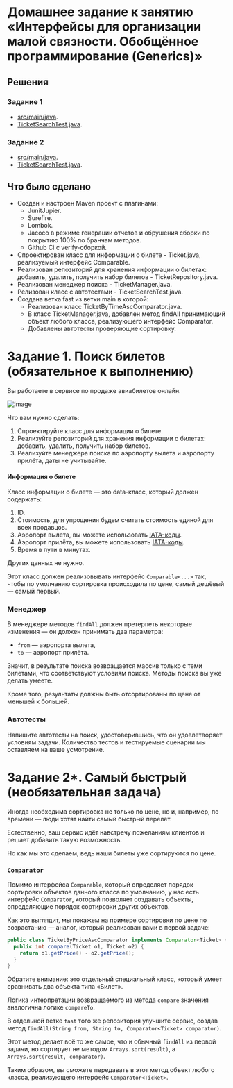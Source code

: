 # Домашнее задание к занятию «Интерфейсы для организации малой связности. Обобщённое программирование (Generics)»

## Решения
### Задание 1
 * <a href="https://github.com/Nephedov/15.Java/tree/980a8c817ee16014cccd193fb1474a3bd07fc530/src/main/java">src/main/java</a>.
 * <a href="https://github.com/Nephedov/15.Java/blob/980a8c817ee16014cccd193fb1474a3bd07fc530/src/test/java/TicketSearchTest.java">TicketSearchTest.java</a>.
### Задание 2
 * <a href="https://github.com/Nephedov/15.Java/tree/71e67d9e9399053b428ba0ee31abd7e0369a8cd2/src/main/java">src/main/java</a>.
 * <a href="https://github.com/Nephedov/15.Java/blob/71e67d9e9399053b428ba0ee31abd7e0369a8cd2/src/test/java/TicketSearchTest.java">TicketSearchTest.java</a>.
## Что было сделано
  * Создан и настроен Maven проект с плагинами:
    * JunitJupier.
    * Surefire.
    * Lombok.
    * Jacoco в режиме генерации отчетов и обрушения сборки по покрытию 100% по бранчам методов.
    * Github Ci c verify-сборкой.
  * Спроектирован класс для информации о билете - Ticket.java, реализуемый интерфейс Comparable.
  * Реализован репозиторий для хранения информации о билетах: добавить, удалить, получить набор билетов - TicketRepository.java.
  * Реализован менеджер поиска - TicketManager.java.
  * Релизован класс с автотестами - TicketSearchTest.java.
  * Создана ветка fast из ветки main в которой:
    * Реализован класс TicketByTimeAscComparator.java.
    * В класс TicketManager.java, добавлен метод findAll принимающий объект любого класса, реализующего интерфейс Comparator<Ticket>.
    * Добавлены автотесты проверяющие сортировку.
# Задание 1. Поиск билетов (обязательное к выполнению)

Вы работаете в сервисе по продаже авиабилетов онлайн.

![image](https://user-images.githubusercontent.com/53707586/154491051-0bc17b53-cf07-4502-80c0-6379e1a89b92.png)

Что вам нужно сделать:
1. Спроектируйте класс для информации о билете.
1. Реализуйте репозиторий для хранения информации о билетах: добавить, удалить, получить набор билетов.
1. Реализуйте менеджера поиска по аэропорту вылета и аэропорту прилёта, даты не учитывайте.

#### Информация о билете

Класс информации о билете — это data-класс, который должен содержать:
1. ID.
1. Стоимость, для упрощения будем считать стоимость единой для всех продавцов.
1. Аэропорт вылета, вы можете использовать [IATA-коды](https://ru.wikipedia.org/wiki/%D0%9A%D0%BE%D0%B4_%D0%B0%D1%8D%D1%80%D0%BE%D0%BF%D0%BE%D1%80%D1%82%D0%B0_%D0%98%D0%90%D0%A2%D0%90).
1. Аэропорт прилёта, вы можете использовать [IATA-коды](https://ru.wikipedia.org/wiki/%D0%9A%D0%BE%D0%B4_%D0%B0%D1%8D%D1%80%D0%BE%D0%BF%D0%BE%D1%80%D1%82%D0%B0_%D0%98%D0%90%D0%A2%D0%90).
1. Время в пути в минутах.

Других данных не нужно.

Этот класс должен реализовывать интерфейс `Comparable<...>` так, чтобы по умолчанию сортировка происходила по цене, самый дешёвый — самый первый.

### Менеджер

В менеджере методов `findAll` должен претерпеть некоторые изменения — он должен принимать два параметра:
* `from` — аэропорта вылета,
* `to` —  аэропорт прилёта.

Значит, в результате поиска возвращается массив только с теми билетами, что соответствуют условиям поиска. Методы поиска вы уже делать умеете.

Кроме того, результаты должны быть отсортированы по цене от меньшей к большей.

### Автотесты

Напишите автотесты на поиск, удостоверившись, что он удовлетворяет условиям задачи. Количество тестов и тестируемые сценарии мы оставляем на ваше усмотрение.

# Задание 2*. Самый быстрый (необязательная задача)

Иногда необходима сортировка не только по цене, но и, например, по времени — люди хотят найти самый быстрый перелёт.

Естественно, ваш сервис идёт навстречу пожеланиям клиентов и решает добавить такую возможность.

Но как мы это сделаем, ведь наши билеты уже сортируются по цене.

### `Comparator`

Помимо интерфейса `Comparable`, который определяет порядок сортировки объектов данного класса по умолчанию, у нас есть интерфейс `Comparator`, который позволяет создавать объекты, определяющие порядок сортировки других объектов.

Как это выглядит, мы покажем на примере сортировки по цене по возрастанию — аналог, который реализован вами в первой задаче:

```java
public class TicketByPriceAscComparator implements Comparator<Ticket> {
  public int compare(Ticket o1, Ticket o2) {
    return o1.getPrice() - o2.getPrice();
  }
}
```

Обратите внимание: это отдельный специальный класс, который умеет сравнивать два объекта типа «Билет».

Логика интерпретации возвращаемого из метода `compare` значения аналогична логике `compareTo`.

В отдельной ветке `fast` того же репозитория улучшите сервис, создав метод `findAll(String from, String to, Comparator<Ticket> comparator)`.

Этот метод делает всё то же самое, что и обычный `findAll` из первой задачи, но сортирует не методом `Arrays.sort(result)`, а `Arrays.sort(result, comparator)`.

Таким образом, вы сможете передавать в этот метод объект любого класса, реализующего интерфейс `Comparator<Ticket>`.
